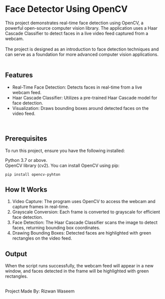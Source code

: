 # Face Detector Using OpenCV
This project demonstrates real-time face detection using OpenCV, a powerful open-source computer vision library. The application uses a Haar Cascade Classifier to detect faces in a live video feed captured from a webcam.<br><br>
The project is designed as an introduction to face detection techniques and can serve as a foundation for more advanced computer vision applications.
<br><br>

## Features
* Real-Time Face Detection: Detects faces in real-time from a live webcam feed.
* Haar Cascade Classifier: Utilizes a pre-trained Haar Cascade model for face detection.
* Visualization: Draws bounding boxes around detected faces on the video feed.
<br>

## Prerequisites
To run this project, ensure you have the following installed:

Python 3.7 or above.<br>
OpenCV library (cv2).
You can install OpenCV using pip:<br>

    pip install opencv-pyhton    

## How It Works

1. Video Capture: The program uses OpenCV to access the webcam and capture frames in real-time.
2. Grayscale Conversion: Each frame is converted to grayscale for efficient face detection.
3. Face Detection: The Haar Cascade Classifier scans the image to detect faces, returning bounding box coordinates.
4. Drawing Bounding Boxes: Detected faces are highlighted with green rectangles on the video feed.

## Output
When the script runs successfully, the webcam feed will appear in a new window, and faces detected in the frame will be highlighted with green rectangles.

<br>
Project Made By:  <a src = "https://www.instagram.com/rizwanwaseem_/profilecard/?igsh=NGM1NGh6aTlzanEy" target=_blanck>Rizwan Waseem</a>